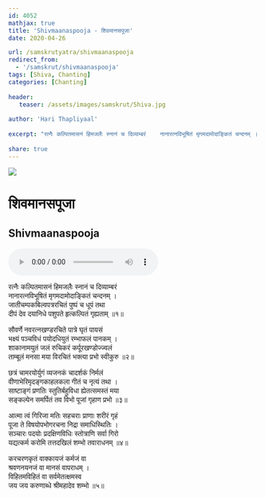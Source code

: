 ```yaml
---    
id: 4052    
mathjax: true    
title: 'Shivmaanaspooja - शिवमानसपूजा'    
date: 2020-04-26    

url: /samskrutyatra/shivmaanaspooja
redirect_from: 
  - '/samskrut/shivmaanaspooja'
tags: [Shiva, Chanting]
categories: [Chanting]
    
header:    
   teaser: /assets/images/samskrut/Shiva.jpg    
    
author: 'Hari Thapliyaal'    
    
excerpt: "रत्नैः कल्पितमासनं हिमजलैः स्नानं च दिव्याम्बरं    नानारत्नविभूषितं मृगमदामोदाङ्कितं चन्दनम् ।    जातीचम्पकबिल्वपत्ररचितं पुष्पं च धूपं तथा    दीपं देव दयानिधे पशुपते हृत्कल्पितं गृह्यताम्"   
    
share: true    
---    
```

    
![](/assets/images/samskrut/Shiva.jpg)    
    
# शिवमानसपूजा    
## Shivmaanaspooja    
    
    
<audio controls>
  <source src="https://raw.githubusercontent.com/dasarpai/DAI-mp3/main/dasarpai-mp3/006-ShivMaanasPooja.mp3" type="audio/mp3">
  Your browser does not support the audio element.
</audio>     
    
    
    
रत्नैः कल्पितमासनं हिमजलैः स्नानं च दिव्याम्बरं    
नानारत्नविभूषितं मृगमदामोदाङ्कितं चन्दनम् ।    
जातीचम्पकबिल्वपत्ररचितं पुष्पं च धूपं तथा    
दीपं देव दयानिधे पशुपते हृत्कल्पितं गृह्यताम् ॥१॥    
    
सौवर्णे नवरत्नखण्डरचिते पात्रे घृतं पायसं    
भक्ष्यं पञ्चविधं पयोदधियुतं रम्भाफलं पानकम् ।    
शाकानामयुतं जलं रुचिकरं कर्पूरखण्डोज्ज्वलं    
ताम्बूलं मनसा मया विरचितं भक्त्या प्रभो स्वीकुरु ॥२॥    
    
छत्रं चामरयोर्युगं व्यजनकं चादर्शकं निर्मलं    
वीणाभेरिमृदङ्गकाहलकला गीतं च नृत्यं तथा ।    
साष्टाङ्गं प्रणतिः स्तुतिर्बहुविधा ह्येतत्समस्तं मया    
सङ्कल्पेन समर्पितं तव विभो पूजां गृहाण प्रभो ॥३॥    
    
आत्मा त्वं गिरिजा मतिः सहचराः प्राणाः शरीरं गृहं    
पूजा ते विषयोपभोगरचना निद्रा समाधिस्थितिः ।    
सञ्चारः पदयोः प्रदक्षिणविधिः स्तोत्राणि सर्वा गिरो    
यद्यत्कर्म करोमि तत्तदखिलं शम्भो तवाराधनम् ॥४॥    
    
करचरणकृतं वाक्कायजं कर्मजं वा    
श्रवणनयनजं वा मानसं वापराधम् ।    
विहितमविहितं वा सर्वमेतत्क्षमस्व    
जय जय करुणाब्धे श्रीमहादेव शम्भो ॥५॥    
    
